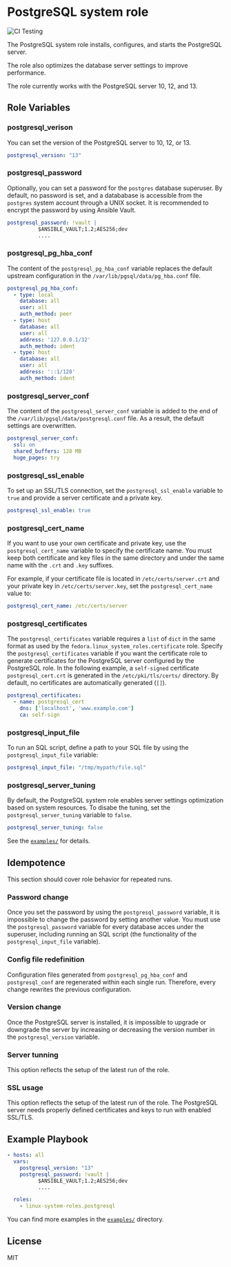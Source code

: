 # PostgreSQL system role
![CI Testing](https://github.com/linux-system-roles/postgresql/workflows/tox/badge.svg)

The PostgreSQL system role installs, configures, and starts the PostgreSQL 
server.

The role also optimizes the database server settings to improve performance.

The role currently works with the PostgreSQL server 10, 12, and 13.
## Role Variables
### postgresql_verison
You can set the version of the PostgreSQL server to 10, 12, or 13.
```yaml
postgresql_version: "13"
```
### postgresql_password
Optionally, you can set a password for the `postgres` database superuser.
By default, no password is set, and a datababase is accessible from the 
`postgres` system account through a UNIX socket. It is recommended to encrypt 
the password by using Ansible Vault.
```yaml
postgresql_password: !vault |
          $ANSIBLE_VAULT;1.2;AES256;dev
          ....
```
### postgresql_pg_hba_conf
The content of the `postgresql_pg_hba_conf` variable replaces the default
upstream configuration in the `/var/lib/pgsql/data/pg_hba.conf` file.
```yaml
postgresql_pg_hba_conf:
  - type: local
    database: all
    user: all
    auth_method: peer
  - type: host
    database: all
    user: all
    address: '127.0.0.1/32'
    auth_method: ident
  - type: host
    database: all
    user: all
    address: '::1/128'
    auth_method: ident
```
### postgresql_server_conf
The content of the `postgresql_server_conf` variable is added to the end of 
the `/var/lib/pgsql/data/postgresql.conf` file. As a result, the default 
settings are overwritten.
```yaml
postgresql_server_conf:
  ssl: on
  shared_buffers: 128 MB
  huge_pages: try
```
### postgresql_ssl_enable
To set up an SSL/TLS connection, set the `postgresql_ssl_enable` variable to 
`true`  and provide a server certificate and a private key.
```yaml
postgresql_ssl_enable: true
```
### postgresql_cert_name
If you want to use your own certificate and private key, use the 
`postgresql_cert_name` variable to specify the certificate name. You must keep 
both certificate and key files in the same directory and under the same name 
with the `.crt` and `.key` suffixes.

For example, if your certificate file is located in `/etc/certs/server.crt` and 
your private key in `/etc/certs/server.key`, set the `postgresql_cert_name` 
value to:
```yaml
postgresql_cert_name: /etc/certs/server
```
### postgresql_certificates
The `postgresql_certificates` variable requires a `list` of `dict` in the same 
format as used by the `fedora.linux_system_roles.certificate` role. Specify the 
`postgresql_certificates` variable if you want the certificate role to generate 
certificates for the PostgreSQL server configured by the PostgreSQL role. 
In the following example, a `self-signed` certificate `postgresql_cert.crt` is 
generated in the `/etc/pki/tls/certs/` directory. By default, no certificates 
are automatically generated (`[]`).
```yaml
postgresql_certificates:
  - name: postgresql_cert
    dns: ['localhost', 'www.example.com']
    ca: self-sign
```
### postgresql_input_file
To run an SQL script, define a path to your SQL file by using the 
`postgresql_input_file` variable:
```yaml
postgresql_input_file: "/tmp/mypath/file.sql"
```
### postgresql_server_tuning
By default, the PostgreSQL system role enables server settings optimization
based on system resources. To disabe the tuning, set the 
`postgresql_server_tuning` variable to `false`.
```yaml
postgresql_server_tuning: false
```

See the [`examples/`](examples) for details.

## Idempotence
This section should cover role behavior for repeated runs.
### Password change
Once you set the password by using the `postgresql_password` variable, it is 
impossible to change the password by setting another value. You must use the 
`postgresql_password` variable for every database acces under the superuser, 
including running an SQL script (the functionality of the 
`postgresql_input_file` variable).
### Config file redefinition
Configuration files generated from `postgresql_pg_hba_conf` and `postgresql_conf` 
are regenerated within each single run. Therefore, every change rewrites the 
previous configuration.
### Version change
Once the PostgreSQL server is installed, it is impossible to upgrade or 
downgrade the server by increasing or decreasing the version number in the 
`postgresql_version` variable.
### Server tunning
This option reflects the setup of the latest run of the role.
### SSL usage
This option reflects the setup of the latest run of the role. The PostgreSQL 
server needs properly defined certificates and keys to run with enabled SSL/TLS.
## Example Playbook


```yaml
- hosts: all
  vars:
    postgresql_version: "13"
    postgresql_password: !vault |
          $ANSIBLE_VAULT;1.2;AES256;dev
          ....

  roles:
    - linux-system-roles.postgresql
```

You can find more examples in the [`examples/`](examples) directory.

## License

MIT
